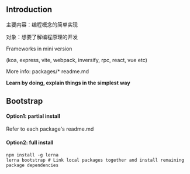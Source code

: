 ## Introduction

主要内容：编程概念的简单实现

对象：想要了解编程原理的开发

Frameworks in mini version

(koa, express, vite, webpack, inversify, rpc, react, vue etc)

More info: packages/* readme.md

**Learn by doing, explain things in the simplest way**
## Bootstrap
#### Option1: partial install
Refer to each package's readme.md
#### Option2: full install
```
npm install -g lerna
lerna bootstrap # Link local packages together and install remaining package dependencies
```
